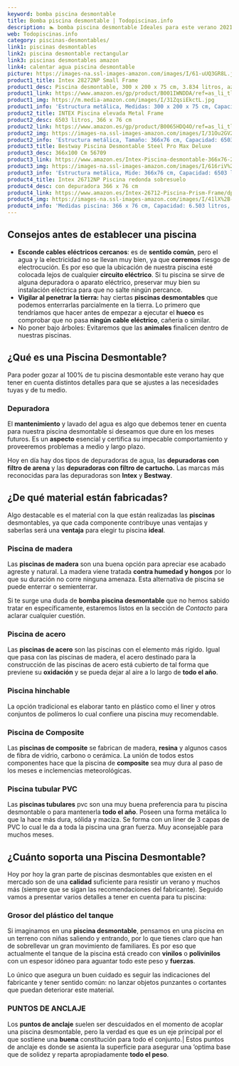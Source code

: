 ```yaml
---
keyword: bomba piscina desmontable
title: Bomba piscina desmontable | Todopiscinas.info
description: 🏊 bomba piscina desmontable Ideales para este verano 2021. Aquí puedes comprar bomba piscina desmontable y comparar con otras similares. No dejes escapar bomba piscina desmontable a un precio realmente tentador.
web: Todopiscinas.info
category: piscinas-desmontables/
link1: piscinas desmontables
link2: piscina desmontable rectangular
link3: piscinas desmontables amazon
link4: calentar agua piscina desmontable
picture: https://images-na.ssl-images-amazon.com/images/I/61-uUQ3GR8L.jpg
product1_title: Intex 28272NP Small Frame
product1_desc: Piscina desmontable, 300 x 200 x 75 cm, 3.834 litros, azul
product1_link: https://www.amazon.es/gp/product/B001IWNDDA/ref=as_li_tl?ie=UTF8&camp=3638&creative=24630&creativeASIN=B001IWNDDA&linkCode=as2&tag=todopiscinas0e-21&linkId=25b9d647487c889cb6ef56ed63f50ca1
product1_img: https://m.media-amazon.com/images/I/31ZqsiEkctL.jpg
product1_info: 'Estructura metálica, Medidas: 300 x 200 x 75 cm, Capacidad: 3.834 litros, Para 6 personas (+ 6 años), Fácil montaje, Forma rectangular'
product2_title: INTEX Piscina elevada Metal Frame
product2_desc: 6503 litros, 366 x 76 cm
product2_link: https://www.amazon.es/gp/product/B0065HDQ4O/ref=as_li_tl?ie=UTF8&camp=3638&creative=24630&creativeASIN=B0065HDQ4O&linkCode=as2&tag=todopiscinas0e-21&linkId=ed2430e3ba564d3527ee103df33ed7b3
product2_img: https://images-na.ssl-images-amazon.com/images/I/31Ou2GV2SAL.jpg
product2_info: 'Estructura metálica, Tamaño: 366x76 cm, Capacidad: 6503 litros, Forma circular, De 4 a 7 personas (+6 años)'
product3_title: Bestway Piscina Desmontable Steel Pro Max Deluxe
product3_desc: 366x100 Cm 56709
product3_link: https://www.amazon.es/Intex-Piscina-desmontable-366x76-28210NP/dp/B0065HDQ4O?__mk_es_ES=%C3%85M%C3%85%C5%BD%C3%95%C3%91&crid=25UQGV9HG2INI&dchild=1&keywords=piscinas+desmontables&qid=1615854176&sprefix=piscinas+dem%2Caps%2C201&sr=8-5&linkCode=ll1&tag=todopiscinas0e-21&linkId=34f200977c6cbaab1f3f4d9ac0e64755&language=es_ES&ref_=as_li_ss_tl
product3_img: https://images-na.ssl-images-amazon.com/images/I/616riV%2BiY3L.jpg
product3_info: 'Estructura metálica, Mide: 366x76 cm, Capacidad: 6503 litros, De 4 a 7 personas mayores de 6 años, Forma circular, Tecnología Super-Tough'
product4_title: Intex 26712NP Piscina redonda sobresuelo
product4_desc: con depuradora 366 x 76 cm
product4_link: https://www.amazon.es/Intex-26712-Piscina-Prism-Frame/dp/B07FB823GL?__mk_es_ES=%C3%85M%C3%85%C5%BD%C3%95%C3%91&dchild=1&keywords=piscinas+desmontables+con+depuradora&qid=1615936418&sr=8-5&linkCode=ll1&tag=todopiscinas0e-21&linkId=d98699de7830cd471766fa1daa36de34&language=es_ES&ref_=as_li_ss_tl
product4_img: https://images-na.ssl-images-amazon.com/images/I/41lX%2B-YpibL.jpg
product4_info: 'Medidas piscina: 366 x 76 cm, Capacidad: 6.503 litros, Incluye depuradora de cartucha A, Lona resistente triple capa'
---
```



<external-banner></external-banner>


<brand-panel :title=product1_title :desc=product1_desc :img=product1_img :link=product1_link></brand-panel>

<stats-list :link1=link1 :link2=link2 :link3=link3 :link4=link4 :category=category></stats-list>


## Consejos antes de establecer una piscina



*   **Esconde cables eléctricos cercanos**: es de **sentido común**, pero el agua y la electricidad no se llevan muy bien, ya que **corremos** riesgo de electrocución. Es por eso que la ubicación de nuestra piscina esté colocada lejos de cualquier **circuito eléctrico**. Si tu piscina se sirve de alguna depuradora o aparato eléctrico, preservar muy bien su instalación eléctrica para que no salte ningún percance.
*   **Vigilar al penetrar la tierra:** hay ciertas **piscinas desmontables** que podemos enterrarlas parcialmente en la tierra. Lo primero  que tendríamos que hacer antes de empezar a ejecutar el **hueco** es comprobar que no pasa **ningún cable eléctrico**, cañería o similar.
*   No poner bajo árboles: Evitaremos que las **animales** finalicen dentro de nuestras piscinas.
## ¿Qué es una Piscina Desmontable?



Para poder gozar al 100% de tu piscina desmontable este verano  hay que tener en cuenta distintos detalles para que se ajustes a las necesidades tuyas y de tu medio.


### Depuradora

El **mantenimiento** y lavado del agua es algo que debemos tener en cuenta para nuestra piscina desmontable si deseamos que dure en los meses futuros. Es un **aspecto** esencial y certifica su impecable comportamiento y proveeremos problemas a medio y largo plazo.

Hoy en día hay dos tipos de depuradoras de agua, las **depuradoras con filtro de arena** y  las **depuradoras** **con filtro de cartucho.** Las marcas más reconocidas para las depuradoras son **Intex** y **Bestway**.


## ¿De qué material están fabricadas?

Algo destacable es el material con la que están realizadas las **piscinas** desmontables, ya que cada componente contribuye unas ventajas y saberlas  será una **ventaja** para elegir tu piscina **ideal**.


### Piscina de madera

Las **piscinas de madera** son una buena opción para apreciar ese acabado agreste y natural. La madera viene tratada **contra humedad y hongos** por lo que su duración no corre ninguna amenaza. Esta alternativa de piscina se puede enterrar o semienterrar.

Si te surge una duda de **bomba piscina desmontable** que no hemos sabido tratar en específicamente, estaremos listos en la sección de _Contacto_ para aclarar cualquier cuestión.


### Piscina de acero

Las **piscinas de acero** son las piscinas con el elemento más rígido. Igual que pasa con las piscinas de madera, el acero destinado para la construcción de las piscinas de acero está cubierto de tal forma que previene su **oxidación** y se pueda dejar al aire a lo largo de **todo el año**.


### Piscina hinchable

 La opción tradicional es elaborar tanto en plástico como el liner y otros conjuntos de polímeros lo cual confiere una piscina muy recomendable.


### Piscina de Composite

Las **piscinas de composite** se fabrican de madera, **resina** y algunos casos de fibra de vidrio, carbono o cerámica. La unión de todos estos componentes hace que la piscina de **composite** sea muy dura al paso de los meses e inclemencias meteorológicas.


### Piscina tubular PVC

Las **piscinas tubulares** pvc son una muy buena preferencia para tu piscina desmontable o para mantenerla **todo el año**. Poseen una forma metálica lo que la hace más dura, sólida y maciza. Se forma con un liner de 3 capas de PVC lo cual le da a toda la piscina una gran fuerza. Muy aconsejable para muchos meses.


## ¿Cuánto soporta una Piscina Desmontable?

Hoy por hoy la gran parte de piscinas desmontables que existen en el mercado son de una **calidad** suficiente para resistir un verano y muchos más (siempre que se sigan las recomendaciones del fabricante). Seguido vamos a presentar varios detalles a tener en cuenta para tu piscina:


### Grosor del plástico del tanque

Si imaginamos en una **piscina desmontable**, pensamos en una piscina en un terreno con niñas saliendo y entrando, por lo que tienes claro que han de sobrellevar un gran movimiento de familiares. Es por eso que actualmente el tanque de la piscina está creado con **vinilos** o **polivinilos** con un espesor idóneo para aguantar todo este peso y **fuerzas**.

Lo único que asegura un	 buen cuidado es seguir las indicaciones del fabricante y tener sentido común: no lanzar objetos punzantes o cortantes que puedan deteriorar este material.


### PUNTOS DE ANCLAJE

Los **puntos de anclaje** suelen ser descuidados en el momento de acoplar una piscina desmontable, pero la verdad es que es un eje principal por el que sostiene una **buena** constitución para todo el conjunto.| Estos puntos de anclaje es donde se asienta la superficie para asegurar una ’optima base que de solidez y reparta apropiadamente **todo el peso**.